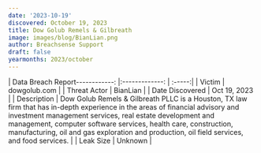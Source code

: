 ```yaml
---
date: '2023-10-19'
discovered: October 19, 2023
title: Dow Golub Remels & Gilbreath
image: images/blog/BianLian.png
author: Breachsense Support
draft: false
yearmonths: 2023/october
---
```


| Data Breach Report------------:     |:-------------:    | :-----:|
| Victim      | dowgolub.com      | 
| Threat Actor      | BianLian      | 
| Date Discovered      | Oct 19, 2023      | 
| Description      | Dow Golub Remels & Gilbreath PLLC is a Houston, TX law firm that has in-depth experience in the areas of financial advisory and investment management services, real estate development and management, computer software services, health care, construction, manufacturing, oil and gas exploration and production, oil field services, and food services.      | 
| Leak Size      | Unknown      | 

